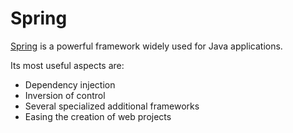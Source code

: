 # Spring

[Spring][spring] is a powerful framework widely used for Java applications.

Its most useful aspects are:
- Dependency injection
- Inversion of control
- Several specialized additional frameworks
- Easing the creation of web projects

[spring]: https://spring.io/
